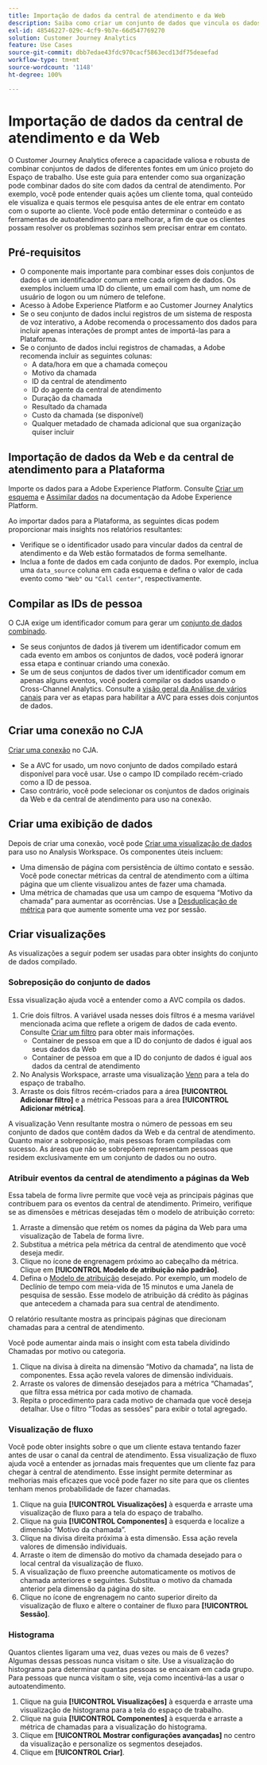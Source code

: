 ```yaml
---
title: Importação de dados da central de atendimento e da Web
description: Saiba como criar um conjunto de dados que vincula os dados da central de atendimento e do site.
exl-id: 48546227-029c-4cf9-9b7e-66d547769270
solution: Customer Journey Analytics
feature: Use Cases
source-git-commit: dbb7edae43fdc970cacf5863ecd13df75deaefad
workflow-type: tm+mt
source-wordcount: '1148'
ht-degree: 100%

---
```


# Importação de dados da central de atendimento e da Web

O Customer Journey Analytics oferece a capacidade valiosa e robusta de combinar conjuntos de dados de diferentes fontes em um único projeto do Espaço de trabalho. Use este guia para entender como sua organização pode combinar dados do site com dados da central de atendimento. Por exemplo, você pode entender quais ações um cliente toma, qual conteúdo ele visualiza e quais termos ele pesquisa antes de ele entrar em contato com o suporte ao cliente. Você pode então determinar o conteúdo e as ferramentas de autoatendimento para melhorar, a fim de que os clientes possam resolver os problemas sozinhos sem precisar entrar em contato.

## Pré-requisitos

* O componente mais importante para combinar esses dois conjuntos de dados é um identificador comum entre cada origem de dados. Os exemplos incluem uma ID do cliente, um email com hash, um nome de usuário de logon ou um número de telefone.
* Acesso à Adobe Experience Platform e ao Customer Journey Analytics
* Se o seu conjunto de dados inclui registros de um sistema de resposta de voz interativo, a Adobe recomenda o processamento dos dados para incluir apenas interações de prompt antes de importá-las para a Plataforma.
* Se o conjunto de dados inclui registros de chamadas, a Adobe recomenda incluir as seguintes colunas:
   * A data/hora em que a chamada começou
   * Motivo da chamada
   * ID da central de atendimento
   * ID do agente da central de atendimento
   * Duração da chamada
   * Resultado da chamada
   * Custo da chamada (se disponível)
   * Qualquer metadado de chamada adicional que sua organização quiser incluir

## Importação de dados da Web e da central de atendimento para a Plataforma

Importe os dados para a Adobe Experience Platform. Consulte [Criar um esquema](https://experienceleague.adobe.com/docs/experience-platform/xdm/tutorials/create-schema-ui.html?lang=pt-BR) e [Assimilar dados](https://experienceleague.adobe.com/docs/experience-platform/ingestion/home.html?lang=pt-BR) na documentação da Adobe Experience Platform.

Ao importar dados para a Plataforma, as seguintes dicas podem proporcionar mais insights nos relatórios resultantes:

* Verifique se o identificador usado para vincular dados da central de atendimento e da Web estão formatados de forma semelhante.
* Inclua a fonte de dados em cada conjunto de dados. Por exemplo, inclua uma `data_source` coluna em cada esquema e defina o valor de cada evento como `"Web"` ou `"Call center"`, respectivamente. <!--mapper-->

## Compilar as IDs de pessoa

O CJA exige um identificador comum para gerar um [conjunto de dados combinado](/help/connections/combined-dataset.md).

* Se seus conjuntos de dados já tiverem um identificador comum em cada evento em ambos os conjuntos de dados, você poderá ignorar essa etapa e continuar criando uma conexão.
* Se um de seus conjuntos de dados tiver um identificador comum em apenas alguns eventos, você poderá compilar os dados usando o Cross-Channel Analytics. Consulte a [visão geral da Análise de vários canais](/help/connections/cca/overview.md) para ver as etapas para habilitar a AVC para esses dois conjuntos de dados.

## Criar uma conexão no CJA

[Criar uma conexão](/help/connections/create-connection.md) no CJA.

* Se a AVC for usado, um novo conjunto de dados compilado estará disponível para você usar. Use o campo ID compilado recém-criado como a ID de pessoa.
* Caso contrário, você pode selecionar os conjuntos de dados originais da Web e da central de atendimento para uso na conexão.

## Criar uma exibição de dados

Depois de criar uma conexão, você pode [Criar uma visualização de dados](/help/data-views/create-dataview.md) para uso no Analysis Workspace. Os componentes úteis incluem:

* Uma dimensão de página com persistência de último contato e sessão. Você pode conectar métricas da central de atendimento com a última página que um cliente visualizou antes de fazer uma chamada.
* Uma métrica de chamadas que usa um campo de esquema “Motivo da chamada” para aumentar as ocorrências. Use a [Desduplicação de métrica](/help/data-views/component-settings/metric-deduplication.md) para que aumente somente uma vez por sessão.

## Criar visualizações

As visualizações a seguir podem ser usadas para obter insights do conjunto de dados compilado.

### Sobreposição do conjunto de dados

Essa visualização ajuda você a entender como a AVC compila os dados.

1. Crie dois filtros. A variável usada nesses dois filtros é a mesma variável mencionada acima que reflete a origem de dados de cada evento. Consulte [Criar um filtro](/help/components/filters/create-filters.md) para obter mais informações.
   * Container de pessoa em que a ID do conjunto de dados é igual aos seus dados da Web
   * Container de pessoa em que a ID do conjunto de dados é igual aos dados da central de atendimento
2. No Analysis Workspace, arraste uma visualização [Venn](/help/analysis-workspace/visualizations/venn.md) para a tela do espaço de trabalho.
3. Arraste os dois filtros recém-criados para a área **[!UICONTROL Adicionar filtro]** e a métrica Pessoas para a área **[!UICONTROL Adicionar métrica]**.

A visualização Venn resultante mostra o número de pessoas em seu conjunto de dados que contêm dados da Web e da central de atendimento. Quanto maior a sobreposição, mais pessoas foram compiladas com sucesso. As áreas que não se sobrepõem representam pessoas que residem exclusivamente em um conjunto de dados ou no outro.

### Atribuir eventos da central de atendimento a páginas da Web

Essa tabela de forma livre permite que você veja as principais páginas que contribuem para os eventos da central de atendimento. Primeiro, verifique se as dimensões e métricas desejadas têm o modelo de atribuição correto:

1. Arraste a dimensão que retém os nomes da página da Web para uma visualização de Tabela de forma livre.
1. Substitua a métrica pela métrica da central de atendimento que você deseja medir.
1. Clique no ícone de engrenagem próximo ao cabeçalho da métrica. Clique em **[!UICONTROL Modelo de atribuição não padrão]**.
1. Defina o [Modelo de atribuição](/help/analysis-workspace/attribution/models.md) desejado. Por exemplo, um modelo de Declínio de tempo com meia-vida de 15 minutos e uma Janela de pesquisa de sessão. Esse modelo de atribuição dá crédito às páginas que antecedem a chamada para sua central de atendimento.

O relatório resultante mostra as principais páginas que direcionam chamadas para a central de atendimento. <!-- use case behind what we use these pages for -->

<!-- Complement with donut visualization -->

Você pode aumentar ainda mais o insight com esta tabela dividindo Chamadas por motivo ou categoria.

1. Clique na divisa à direita na dimensão “Motivo da chamada”, na lista de componentes. Essa ação revela valores de dimensão individuais.
2. Arraste os valores de dimensão desejados para a métrica “Chamadas”, que filtra essa métrica por cada motivo de chamada.
3. Repita o procedimento para cada motivo de chamada que você deseja detalhar. Use o filtro “Todas as sessões” para exibir o total agregado.

<!-- screenshot -->

### Visualização de fluxo

Você pode obter insights sobre o que um cliente estava tentando fazer antes de usar o canal da central de atendimento. Essa visualização de fluxo ajuda você a entender as jornadas mais frequentes que um cliente faz para chegar à central de atendimento. Esse insight permite determinar as melhorias mais eficazes que você pode fazer no site para que os clientes tenham menos probabilidade de fazer chamadas.

1. Clique na guia **[!UICONTROL Visualizações]** à esquerda e arraste uma visualização de fluxo para a tela do espaço de trabalho.
2. Clique na guia **[!UICONTROL Componentes]** à esquerda e localize a dimensão “Motivo da chamada”.
3. Clique na divisa direita próxima à esta dimensão. Essa ação revela valores de dimensão individuais.
4. Arraste o item de dimensão do motivo da chamada desejado para o local central da visualização de fluxo.
5. A visualização de fluxo preenche automaticamente os motivos de chamada anteriores e seguintes. Substitua o motivo da chamada anterior pela dimensão da página do site.
6. Clique no ícone de engrenagem no canto superior direito da visualização de fluxo e altere o container de fluxo para **[!UICONTROL Sessão]**.

### Histograma

Quantos clientes ligaram uma vez, duas vezes ou mais de 6 vezes? Algumas dessas pessoas nunca visitam o site. Use a visualização do histograma para determinar quantas pessoas se encaixam em cada grupo. Para pessoas que nunca visitam o site, veja como incentivá-las a usar o autoatendimento.

1. Clique na guia **[!UICONTROL Visualizações]** à esquerda e arraste uma visualização de histograma para a tela do espaço de trabalho.
2. Clique na guia **[!UICONTROL Componentes]** à esquerda e arraste a métrica de chamadas para a visualização do histograma.
3. Clique em **[!UICONTROL Mostrar configurações avançadas]** no centro da visualização e personalize os segmentos desejados.
4. Clique em **[!UICONTROL Criar]**.

<!--
### Web to call, call to web

### Fallout

Fallout sessions - session

All sessions > page views metric > calls metric

All sessions > calls metric > page views

Orrr we could also use dataset ID

step 1: all sessions
step 2: 


### Site sections that result in a call within 30 minutes

Slide 4

Create a bunch of filters - facets to their business. Filters were used because they didn't have all of these in the same dimension, so they could create everything in this report as a single dimension (really filters)

wanted to understand when someone interacts with a facet, whats the highest percentage of people that abandon that channel to call them. not from volume perspective, but percentage perspective.

use sequential filters, but you lose the ability to use attribution IQ

## What to do when you've found insight -->
